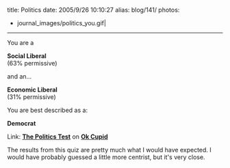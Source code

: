 title: Politics
date: 2005/9/26 10:10:27
alias: blog/141/
photos:
- journal_images/politics_you.gif|
---
You are a

**Social Liberal**  
(63% permissive)  

and an...

**Economic Liberal**  
(31% permissive)  

You are best described as a:  

**Democrat**

Link: [**The Politics Test**](http://www.okcupid.com/politics) on [**Ok Cupid**](http://www.okcupid.com)

The results from this quiz are pretty much what I would have expected. I would have probably guessed a little more centrist, but it's very close.